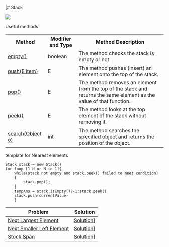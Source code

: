 [# Stack

<img src="https://static.javatpoint.com/core/images/java-stack.png"></img>

Useful methods

<table class="alt">
<tbody><tr>
<th>Method</th>
<th>Modifier and Type</th>
<th>Method Description</th>
</tr>
<tr>
<td><a href="#empty">empty()</a></td>
<td>boolean</td>
<td>The method checks the stack is empty or not.</td>
</tr>
<tr>
<td><a href="#push">push(E item)</a></td>
<td>E</td>
<td>The method pushes (insert) an element onto the top of the stack.</td>
</tr>
<tr>
<td><a href="#pop">pop()</a></td>
<td>E</td>
<td>The method removes an element from the top of the stack and returns the same element as the value of that function.</td>
</tr>
<tr>
<td><a href="#peek">peek()</a></td>
<td>E</td>
<td>The method looks at the top element of the stack without removing it.</td>
</tr>
<tr>
<td><a href="#search">search(Object o)</a></td>
<td>int</td>
<td>The method searches the specified object and returns the position of the object.</td>
</tr>
</tbody></table>

template for Nearest elements
```
Stack stack = new Stack()
for loop [1-N or N to 1]{
    while(stack not empty and stack.peek() failed to meet condition)
    {
        stack.pop();
    }
    tempAns = stack.isEmpty()?-1:stack.peek()
    stack.push(currentValue)
    }
```
|Problem|Solution|
--------|--------
|[Next Largest Element](https://practice.geeksforgeeks.org/problems/next-larger-element-1587115620/1)| [Solution](https://github.com/ravindra-gadiparthi/algorithm/blob/main/src/org/algo/stack/basic/NextLargestElement.java)]
|[Next Smaller Left Element](https://www.geeksforgeeks.org/find-the-nearest-smaller-numbers-on-left-side-in-an-array/)| [Solution](https://github.com/ravindra-gadiparthi/algorithm/blob/main/src/org/algo/stack/basic/NearestSmallerToLeft.java)]
|[Stock Span](https://practice.geeksforgeeks.org/problems/stock-span-problem-1587115621/1)| [Solution](https://github.com/ravindra-gadiparthi/algorithm/blob/main/src/org/algo/stack/basic/StockSpanProblem.java)]